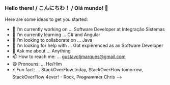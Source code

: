 ### Hello there! / こんにちわ！ / Olá mundo! 👋


Here are some ideas to get you started:

- 🔭 I’m currently working on ... Software Developer at Integração Sistemas
- 🌱 I’m currently learning ... C# and Angular
- 👯 I’m looking to collaborate on ... Java
- 🤔 I’m looking for help with ... Got expierenced as an Software Developer
- 💬 Ask me about ... Anything
- 📫 How to reach me: ... gustavotjmarques@gmail.com
- 😄 Pronouns: ... He/Him
- ⚡ Fun fact: ... StackOverFlow today, StackOverFlow tomorrow, StackOverFlow 4ever! - Rock, <s>Programmer</s> Chris
-->
